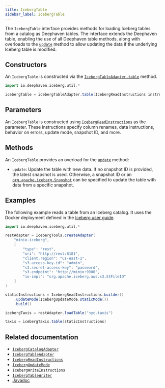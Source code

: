 ```yaml
---
title: IcebergTable
sidebar_label: IcebergTable
---
```


The `IcebergTable` interface provides methods for loading Iceberg tables from a catalog as Deephaven tables. The interface extends the Deephaven table, enabling the use of all Deephaven table methods, along with overloads to the [`update`](../../table-operations/select/update.md) method to allow updating the data if the underlying Iceberg table is modified.

## Constructors

An `IcebergTable` is constructed via the [`IcebergTableAdapter.table`](./iceberg-table-adapter.md#methods) method.

```groovy syntax
import io.deephaven.iceberg.util.*

icebergTable = icebergTableAdapter.table(IcebergReadInstructions instructions)
```

## Parameters

An `IcebergTable` is constructed using [`IcebergReadInstructions`](./iceberg-read-instructions.md) as the parameter. These instructions specify column renames, data instructions, behavior on errors, update mode, snapshot ID, and more.

## Methods

An `IcebergTable` provides an overload for the [`update`](../../table-operations/select/update.md) method:

- `update`: Update the table with new data. If no snapshot ID is provided, the latest snapshot is used. Otherwise, a snapshot ID or an [`org.apache.iceberg.Snapshot`](https://iceberg.apache.org/javadoc/latest/org/apache/iceberg/Snapshot.html) can be specified to update the table with data from a specific snapshot.

## Examples

The following example reads a table from an Iceberg catalog. It uses the Docker deployment defined in the [Iceberg user guide](../../../how-to-guides/data-import-export/iceberg.md#a-deephaven-deployment-for-iceberg).

```groovy docker-config=iceberg
import io.deephaven.iceberg.util.*

restAdapter = IcebergTools.createAdapter(
    "minio-iceberg",
    [
        "type": "rest",
        "uri": "http://rest:8181",
        "client.region": "us-east-1",
        "s3.access-key-id": "admin",
        "s3.secret-access-key": "password",
        "s3.endpoint": "http://minio:9000",
        "io-impl": "org.apache.iceberg.aws.s3.S3FileIO"
    ]
)

staticInstructions = IcebergReadInstructions.builder()
    .updateMode(IcebergUpdateMode.staticMode())
    .build()

icebergTaxis = restAdapter.loadTable("nyc.taxis")

taxis = icebergTaxis.table(staticInstructions)
```

## Related documentation

- [`IcebergCatalogAdapter`](./iceberg-catalog-adapter.md)
- [`IcebergTableAdapter`](./iceberg-table-adapter.md)
- [`IcebergReadInstructions`](./iceberg-read-instructions.md)
- [`IcebergUpdateMode`](./iceberg-update-mode.md)
- [`IcebergWriteInstructions`](./iceberg-write-instructions.md)
- [`IcebergTableWriter`](./iceberg-table-writer.md)
- [Javadoc](https://docs.deephaven.io/core/javadoc/io/deephaven/iceberg/util/IcebergTable.html)
